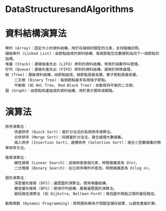 # DataStructuresandAlgorithms
# 資料結構演算法

    陣列 (Array)：固定大小的資料結構，用於存儲相同類型的元素，支持隨機訪問。
    鏈結串列 (Linked List)：由節點組成的資料結構，每個節點包含數據和指向下一個節點的指標。
    堆疊 (Stack)：遵循後進先出 (LIFO) 原則的資料結構，常用於函數呼叫管理。
    佇列 (Queue)：遵循先進先出 (FIFO) 原則的資料結構，適用於排隊處理。
    樹 (Tree)：層級資料結構，由節點組成，根節點是最高層，葉子節點是最低層。
        二叉樹 (Binary Tree)：每個節點最多有兩個子節點。
        平衡樹 (如 AVL Tree, Red-Black Tree)：自動保持平衡的二叉樹。
    圖 (Graph)：由節點和邊組成的資料結構，用於表示關係或網路。

# 演算法

    排序演算法：
        快速排序 (Quick Sort)：基於分治法的高效排序演算法。
        合併排序 (Merge Sort)：同樣基於分治法，適合處理大數據集。
        插入排序 (Insertion Sort)、選擇排序 (Selection Sort)：適合小型數據集的簡單排序方法。

    搜尋演算法：
        線性搜尋 (Linear Search)：逐個檢查每個元素，時間複雜度為 O(n)。
        二分搜尋 (Binary Search)：在已排序陣列中查找，時間複雜度為 O(log n)。

    圖形演算法：
        深度優先搜尋 (DFS)：遍歷圖的演算法，使用堆疊結構。
        廣度優先搜尋 (BFS)：使用佇列結構，層層遍歷圖的演算法。
        最短路徑演算法 (如 Dijkstra, Bellman-Ford)：尋找圖中兩點之間的最短路徑。

    動態規劃 (Dynamic Programming)：將問題拆解為子問題並儲存結果，以避免重複計算。
